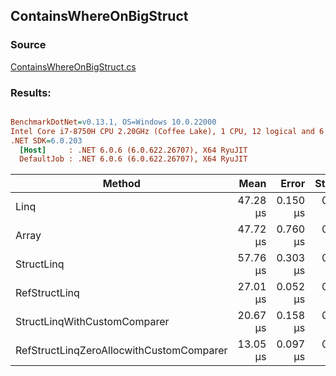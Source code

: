 ﻿## ContainsWhereOnBigStruct

### Source
[ContainsWhereOnBigStruct.cs](../../src/StructLinq.Benchmark/ContainsWhereOnBigStruct.cs)

### Results:
``` ini

BenchmarkDotNet=v0.13.1, OS=Windows 10.0.22000
Intel Core i7-8750H CPU 2.20GHz (Coffee Lake), 1 CPU, 12 logical and 6 physical cores
.NET SDK=6.0.203
  [Host]     : .NET 6.0.6 (6.0.622.26707), X64 RyuJIT
  DefaultJob : .NET 6.0.6 (6.0.622.26707), X64 RyuJIT


```
|                                   Method |     Mean |    Error |   StdDev | Ratio | RatioSD | Allocated |
|----------------------------------------- |---------:|---------:|---------:|------:|--------:|----------:|
|                                     Linq | 47.28 μs | 0.150 μs | 0.125 μs |  1.00 |    0.00 |      80 B |
|                                    Array | 47.72 μs | 0.760 μs | 0.674 μs |  1.01 |    0.02 |      80 B |
|                               StructLinq | 57.76 μs | 0.303 μs | 0.269 μs |  1.22 |    0.00 |         - |
|                            RefStructLinq | 27.01 μs | 0.052 μs | 0.046 μs |  0.57 |    0.00 |         - |
|             StructLinqWithCustomComparer | 20.67 μs | 0.158 μs | 0.140 μs |  0.44 |    0.00 |         - |
| RefStructLinqZeroAllocwithCustomComparer | 13.05 μs | 0.097 μs | 0.091 μs |  0.28 |    0.00 |         - |
